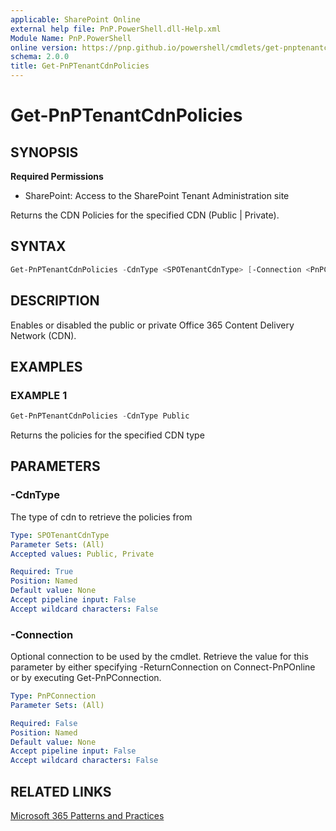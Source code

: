 ```yaml
---
applicable: SharePoint Online
external help file: PnP.PowerShell.dll-Help.xml
Module Name: PnP.PowerShell
online version: https://pnp.github.io/powershell/cmdlets/get-pnptenantcdnpolicies
schema: 2.0.0
title: Get-PnPTenantCdnPolicies
---
```


# Get-PnPTenantCdnPolicies

## SYNOPSIS

**Required Permissions**

* SharePoint: Access to the SharePoint Tenant Administration site

Returns the CDN Policies for the specified CDN (Public | Private).

## SYNTAX

```powershell
Get-PnPTenantCdnPolicies -CdnType <SPOTenantCdnType> [-Connection <PnPConnection>] [<CommonParameters>]
```

## DESCRIPTION
Enables or disabled the public or private Office 365 Content Delivery Network (CDN).

## EXAMPLES

### EXAMPLE 1
```powershell
Get-PnPTenantCdnPolicies -CdnType Public
```

Returns the policies for the specified CDN type

## PARAMETERS

### -CdnType
The type of cdn to retrieve the policies from

```yaml
Type: SPOTenantCdnType
Parameter Sets: (All)
Accepted values: Public, Private

Required: True
Position: Named
Default value: None
Accept pipeline input: False
Accept wildcard characters: False
```

### -Connection
Optional connection to be used by the cmdlet. Retrieve the value for this parameter by either specifying -ReturnConnection on Connect-PnPOnline or by executing Get-PnPConnection.

```yaml
Type: PnPConnection
Parameter Sets: (All)

Required: False
Position: Named
Default value: None
Accept pipeline input: False
Accept wildcard characters: False
```

## RELATED LINKS

[Microsoft 365 Patterns and Practices](https://aka.ms/m365pnp)